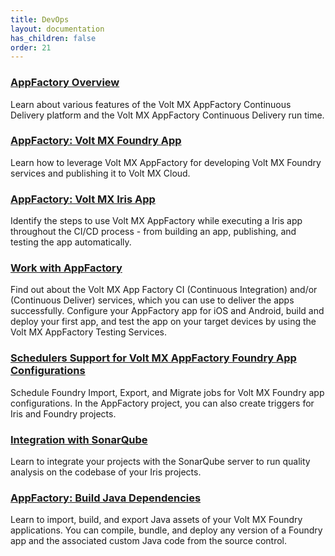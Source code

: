```yaml
---
title: DevOps 
layout: documentation
has_children: false
order: 21
---
```


### [AppFactory Overview](Foundry/voltmx_appfactory_user_guide/Content/AppFactory_CICD_Runtime.html)
Learn about various features of the Volt MX AppFactory Continuous Delivery platform and the Volt MX AppFactory Continuous Delivery run time.

### [AppFactory: Volt MX Foundry App](Foundry/voltmx_appfactory_user_guide/Content/RunningFoundryApp.html)
Learn how to leverage Volt MX AppFactory for developing Volt MX Foundry services and publishing it to Volt MX Cloud.

### [AppFactory: Volt MX Iris App](Foundry/voltmx_appfactory_user_guide/Content/RunningIrisApp.html)
Identify the steps to use Volt MX AppFactory while executing a Iris app throughout the CI/CD process - from building an app, publishing, and testing the app automatically.

### [Work with AppFactory](Foundry/voltmx_appfactory_user_guide/Content/Working_with_AppFactory.html)
Find out about the Volt MX App Factory CI (Continuous Integration) and/or (Continuous Deliver) services, which you can use to deliver the apps successfully. Configure your AppFactory app for iOS and Android, build and deploy your first app, and test the app on your target devices by using the Volt MX AppFactory Testing Services.

### [Schedulers Support for Volt MX AppFactory Foundry App Configurations](Foundry/voltmx_appfactory_user_guide/Content/VoltMXFoundryTriggers.html)
Schedule Foundry Import, Export, and Migrate jobs for Volt MX Foundry app configurations. In the AppFactory project, you can also create triggers for Iris and Foundry projects.

### [Integration with SonarQube](Foundry/voltmx_appfactory_user_guide/Content/Project_Settings.html)
Learn to integrate your projects with the SonarQube server to run quality analysis on the codebase of your Iris projects.

### [AppFactory: Build Java Dependencies](Foundry/voltmx_appfactory_user_guide/Content/BuildingFoundryApp.html)
Learn to import, build, and export Java assets of your Volt MX Foundry applications. You can compile, bundle, and deploy any version of a Foundry app and the associated custom Java code from the source control.

